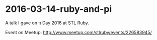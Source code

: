# 2016-03-14-ruby-and-pi
A talk I gave on π Day 2016 at STL Ruby.

Event on Meetup: http://www.meetup.com/stlruby/events/226583945/
